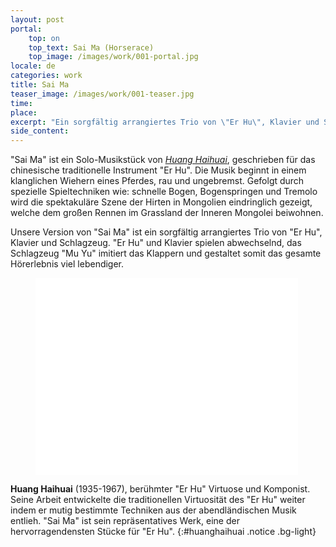 ```yaml
---
layout: post
portal:
    top: on
    top_text: Sai Ma (Horserace)
    top_image: /images/work/001-portal.jpg
locale: de
categories: work
title: Sai Ma
teaser_image: /images/work/001-teaser.jpg
time: 
place: 
excerpt: "Ein sorgfältig arrangiertes Trio von \"Er Hu\", Klavier und Schlagzeug. \"Er Hu\" und Klavier spielen abwechselnd, das Schlagzeug \"Mu Yu\" imitiert das Klappern und gestaltet somit das gesamte Hörerlebnis viel lebendiger."
side_content: 
---
```


"Sai Ma" ist ein Solo-Musikstück von [*Huang Haihuai*](#huanghaihuai), geschrieben für das chinesische traditionelle Instrument
"Er Hu". Die Musik beginnt in einem klanglichen Wiehern eines Pferdes, rau und ungebremst. Gefolgt durch spezielle Spieltechniken wie: schnelle Bogen,
Bogenspringen und Tremolo wird die spektakuläre Szene der Hirten in Mongolien eindringlich gezeigt,
welche dem großen Rennen im Grassland der Inneren Mongolei beiwohnen.

Unsere Version von "Sai Ma" ist ein sorgfältig arrangiertes Trio von "Er Hu", Klavier und Schlagzeug.
"Er Hu" und Klavier spielen abwechselnd, das Schlagzeug "Mu Yu" imitiert das Klappern und gestaltet somit das gesamte Hörerlebnis viel lebendiger.

<figure class="video-container">
    <iframe width="420" height="315" src="//www.youtube.com/embed/dAfxoyIcHaU" frameborder="0" allowfullscreen></iframe>
</figure>

<i class="icon-note icon-inline"></i><b>Huang Haihuai</b> (1935-1967), berühmter "Er Hu" Virtuose und Komponist.
Seine Arbeit entwickelte die traditionellen Virtuosität des "Er Hu" weiter indem er mutig bestimmte Techniken aus der abendländischen Musik entlieh.
"Sai Ma" ist sein repräsentatives Werk, eine der hervorragendensten Stücke für "Er Hu".
{:#huanghaihuai .notice .bg-light}